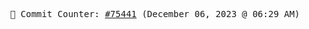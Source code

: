 <p align="center">
    <samp>
        📮 Commit Counter: <a href="https://github.com/Javascript-void0/Javascript-void0/commits/main">#75441</a> (December 06, 2023 @ 06:29 AM)
    </samp>
</p>